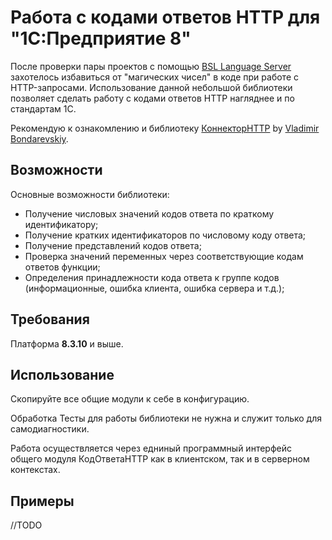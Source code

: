# Работа с кодами ответов HTTP для "1С:Предприятие 8"

После проверки пары проектов с помощью [BSL Language Server](https://1c-syntax.github.io/bsl-language-server/) захотелось избавиться от "магических чисел" в коде при работе с HTTP-запросами. Использование данной небольшой библиотеки позволяет сделать работу с кодами ответов HTTP нагляднее и по стандартам 1С.

Рекомендую к ознакомлению и библиотеку [КоннекторHTTP](https://github.com/vbondarevsky/Connector) by [Vladimir Bondarevskiy](https://www.linkedin.com/in/vbondarevsky/).

## Возможности

Основные возможности библиотеки:

- Получение числовых значений кодов ответа по краткому идентификатору;
- Получение кратких идентификаторов по числовому коду ответа;
- Получение представлений кодов ответа;
- Проверка значений переменных через соответствующие кодам ответов функции;
- Определения принадлежности кода ответа к группе кодов (информационные, ошибка клиента, ошибка сервера и т.д.);

## Требования

Платформа **8.3.10** и выше.

## Использование

Скопируйте все общие модули к себе в конфигурацию.

Обработка Тесты для работы библиотеки не нужна и служит только для самодиагностики.

Работа осуществляется через едниный программный интерфейс общего модуля КодОтветаHTTP как в клиентском, так и в серверном контекстах.

## Примеры

//TODO